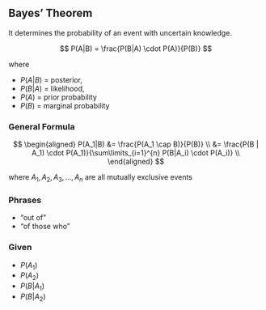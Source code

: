 ## Bayes’ Theorem

It determines the probability of an event with uncertain knowledge.  

$$
P(A|B) = \frac{P(B|A) \cdot P(A)}{P(B)}
$$

where
- $P(A|B)$ = posterior,  
- $P(B|A)$ = likelihood,  
- $P(A)$ = prior probability
- $P(B)$ = marginal probability 

### General Formula

$$
\begin{aligned}
P(A_1|B)
&= \frac{P(A_1 \cap B)}{P(B)} \\
&= \frac{P(B | A_1) \cdot P(A_1)}{\sum\limits_{i=1}^{n} P(B|A_i) \cdot P(A_i)} \\
\end{aligned}
$$

where $A_1, A_2, A_3, \dots, A_n$ are all mutually exclusive events

### Phrases

- “out of”
- “of those who”

### Given

- $P(A_1)$
- $P(A_2)$
- $P(B|A_1)$
- $P(B|A_2)$